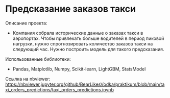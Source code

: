 # Предсказание заказов такси

Описание проекта:

  - Компания собрала исторические данные о заказах такси в аэропортах. Чтобы привлекать больше водителей в период пиковой нагрузки, нужно спрогнозировать количество заказов такси на следующий час. Нужно построить модель для такого предсказания.

Использованные библиотеки:

  - Pandas, Matplotlib, Numpy, Scikit-learn, LightGBM, StatsModel

Ссылка на nbviewer: https://nbviewer.jupyter.org/github/BearLikesVodka/praktikum/blob/main/taxi_orders_predictions/taxi_orders_predictions.ipynb
